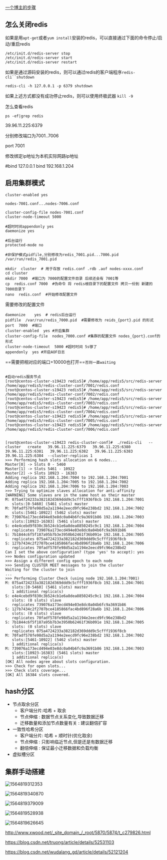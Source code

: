 [一个博主的步骤](https://blog.csdn.net/weixin_37882382/article/details/83538367)

## 怎么关闭redis

如果是用`apt-get`或者`yum install`安装的redis，可以直接通过下面的命令停止/启动/重启redis



```
/etc/init.d/redis-server stop
/etc/init.d/redis-server start
/etc/init.d/redis-server restart
```

如果是通过源码安装的redis，则可以通过redis的客户端程序`redis-cli``shutdown`



```
redis-cli -h 127.0.0.1 -p 6379 shutdown
```

如果上述方式都没有成功停止redis，则可以使用终极武器 `kill -9`

怎么查看redis

```shell
ps -ef|grep redis
```

39.96.11.225:6379





分别修改端口为7001..7006

port 7001  

修改绑定ip地址为本机实际网路ip地址

#bind 127.0.0.1
bind  192.168.1.204



## 启用集群模式
```shell
cluster-enabled yes  

nodes-7001.conf...nodes-7006.conf

cluster-config-file nodes-7001.conf
cluster-node-timeout 5000 

#超时时间appendonly yes
daemonize yes 

#后台运行
protected-mode no 

#非保护模式pidfile,分别修改为redis_7001.pid...7006.pid  
/var/run/redis_7001.pid
```

```shell
mkdir  cluster  # 用于存放 redis.conf .rdb .aof nodes-xxxx.conf
cd cluster  
mkdir 7000  #端口为 7000的配置文件目录 后续还会有 7001等
cp  redis.conf 7000  #伪命令 将 redis根目录下的配置文件 拷贝一份到 新建的 7000目录下
nano  redis.conf  #开始修改配置文件
```

需要修改的配置文件

```shell
daemonize    yes  # redis后台运行
pidfile  /var/run/redis_7000.pid  #需要修改为 reids_{port}.pid 的形式
port  7000  #端口
cluster-enabled  yes #开启集群
cluster-config-file  nodes_7000.conf #集群的配置文件 nodes_{port}.conf的形式
cluster-node-timeout  5000 #超时时间 5s够了
appendonly  yes #开启AOF日志
```



==需要把相对应的端口+10000也打开==``否则一直waiting``





```nginx

#启动redis服务节点
[root@centos-cluster-s19423 redis5]# /home/app/redis5/src/redis-server   /home/app/redis5/redis-cluster-conf/7001/redis.conf 
[root@centos-cluster-s19423 redis5]# /home/app/redis5/src/redis-server   /home/app/redis5/redis-cluster-conf/7002/redis.conf 
[root@centos-cluster-s19423 redis5]# /home/app/redis5/src/redis-server   /home/app/redis5/redis-cluster-conf/7003/redis.conf 
[root@centos-cluster-s19423 redis5]# /home/app/redis5/src/redis-server   /home/app/redis5/redis-cluster-conf/7004/redis.conf 
[root@centos-cluster-s19423 redis5]# /home/app/redis5/src/redis-server   /home/app/redis5/redis-cluster-conf/7005/redis.conf 
[root@centos-cluster-s19423 redis5]# /home/app/redis5/src/redis-server   /home/app/redis5/redis-cluster-conf/7006/redis.conf
```

```shell

[root@centos-cluster-s19423 redis-cluster-conf]#  ./redis-cli   --cluster   create   39.96.11.225:6379   39.96.11.225:6380    39.96.11.225:6381   39.96.11.225:6382   39.96.11.225:6383   39.96.11.225:6384  --cluster-replicas 1
>>> Performing hash slots allocation on 6 nodes...
Master[0] -> Slots 0 - 5460
Master[1] -> Slots 5461 - 10922
Master[2] -> Slots 10923 - 16383
Adding replica 192.168.1.204:7004 to 192.168.1.204:7001
Adding replica 192.168.1.204:7005 to 192.168.1.204:7002
Adding replica 192.168.1.204:7006 to 192.168.1.204:7003
>>> Trying to optimize slaves allocation for anti-affinity
[WARNING] Some slaves are in the same host as their master
M: 075a4724233a382182d369ddd9c5cfff1936f8cb 192.168.1.204:7001
   slots:[0-5460] (5461 slots) master
M: 70fadf578fe98d5a2a1194e2eecd9fc96e238bd2 192.168.1.204:7002
   slots:[5461-10922] (5462 slots) master
M: 739076a173ecd494e03e8dc0a04b6fc9a3691b86 192.168.1.204:7003
   slots:[10923-16383] (5461 slots) master
S: e4e4cebd9f830c3b524cb1e6a8dea8850245c9c1 192.168.1.204:7004
   replicates 739076a173ecd494e03e8dc0a04b6fc9a3691b86
S: 7b1844c6f5f187a95b7b3e3950b62461f36b091e 192.168.1.204:7005
   replicates 075a4724233a382182d369ddd9c5cfff1936f8cb
S: 127b7434c2f2707bce4185866fac4bd896f28a6b 192.168.1.204:7006
   replicates 70fadf578fe98d5a2a1194e2eecd9fc96e238bd2
Can I set the above configuration? (type 'yes' to accept): yes
>>> Nodes configuration updated
>>> Assign a different config epoch to each node
>>> Sending CLUSTER MEET messages to join the cluster
Waiting for the cluster to join
...
>>> Performing Cluster Check (using node 192.168.1.204:7001)
M: 075a4724233a382182d369ddd9c5cfff1936f8cb 192.168.1.204:7001
   slots:[0-5460] (5461 slots) master
   1 additional replica(s)
S: e4e4cebd9f830c3b524cb1e6a8dea8850245c9c1 192.168.1.204:7004
   slots: (0 slots) slave
   replicates 739076a173ecd494e03e8dc0a04b6fc9a3691b86
S: 127b7434c2f2707bce4185866fac4bd896f28a6b 192.168.1.204:7006
   slots: (0 slots) slave
   replicates 70fadf578fe98d5a2a1194e2eecd9fc96e238bd2
S: 7b1844c6f5f187a95b7b3e3950b62461f36b091e 192.168.1.204:7005
   slots: (0 slots) slave
   replicates 075a4724233a382182d369ddd9c5cfff1936f8cb
M: 70fadf578fe98d5a2a1194e2eecd9fc96e238bd2 192.168.1.204:7002
   slots:[5461-10922] (5462 slots) master
   1 additional replica(s)
M: 739076a173ecd494e03e8dc0a04b6fc9a3691b86 192.168.1.204:7003
   slots:[10923-16383] (5461 slots) master
   1 additional replica(s)
[OK] All nodes agree about slots configuration.
>>> Check for open slots...
>>> Check slots coverage...
[OK] All 16384 slots covered.
```



## hash分区

- 节点取余分区
  - 客户端分片:哈希 + 取余
  - 节点伸缩 : 数据节点关系变化,导致数据迁移
  - 迁移数量和添加节点数量有关 : 建议翻倍扩容
- 一致性哈希分区
  - 客户端分片: 哈希 + 顺时针(优化取余)
  - 节点伸缩 : 只影响临近节点,但是还是有数据迁移
  - 翻倍伸缩 : 保证最小迁移数据和负载均衡
- 虚拟槽分区



## 集群手动搭建



![1564819312353](C:\Users\888\AppData\Roaming\Typora\typora-user-images\1564819312353.png)

![1564819340870](C:\Users\888\AppData\Roaming\Typora\typora-user-images\1564819340870.png)

![1564819379009](C:\Users\888\AppData\Roaming\Typora\typora-user-images\1564819379009.png)



![1564819528938](C:\Users\888\AppData\Roaming\Typora\typora-user-images\1564819528938.png)

![1564819626645](C:\Users\888\AppData\Roaming\Typora\typora-user-images\1564819626645.png)

http://www.xwood.net/_site_domain_/_root/5870/5874/t_c279826.html

https://blog.csdn.net/truong/article/details/52531103

https://blog.csdn.net/wudalang_gd/article/details/52121204